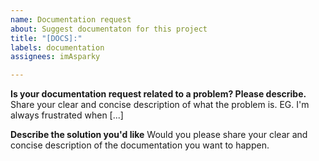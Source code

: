 ```yaml
---
name: Documentation request
about: Suggest documentaton for this project
title: "[DOCS]:"
labels: documentation
assignees: imAsparky

---
```


**Is your documentation request related to a problem? Please describe.**
Share your clear and concise description of what the problem is. EG. I'm always frustrated when [...]



**Describe the solution you'd like**
Would you please share your clear and concise description of the documentation you want to happen.

